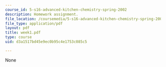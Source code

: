 ```yaml
---
course_id: 5-s16-advanced-kitchen-chemistry-spring-2002
description: Homework assignment.
file_location: /coursemedia/5-s16-advanced-kitchen-chemistry-spring-2002/d3a1517bd45e9ec0b95c4e1753c085c5_week1.pdf
file_type: application/pdf
layout: pdf
title: week1.pdf
type: course
uid: d3a1517bd45e9ec0b95c4e1753c085c5

---
```

None